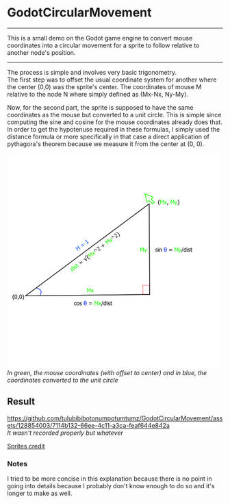 # GodotCircularMovement
---
This is a small demo on the Godot game engine to convert mouse coordinates into a circular movement for a sprite to follow relative to another node's position.

---

The process is simple and involves very basic trigonometry.  
The first step was to offset the usual coordinate system for another where the center (0,0) was the sprite's center. The coordinates of mouse M relative to the node N where simply defined as (Mx-Nx, Ny-My).   
  
Now, for the second part, the sprite is supposed to have the same coordinates as the mouse but converted to a unit circle. This is simple since computing the sine and cosine for the mouse coordinates already does that. In order to get the hypotenuse required in these formulas, I simply used the distance formula or more specifically in that case a direct application of pythagora's theorem because we measure it from the center at (0, 0).

![image of right triangle and formulas used](trig_triangle.png)  
_In green, the mouse coordinates (with offset to center) and in blue, the coordinates converted to the unit circle_  
## Result


https://github.com/tulubibibotonumpotumtumz/GodotCircularMovement/assets/128854003/7114b132-66ee-4c11-a3ca-feaf644e842a  
_It wasn't recorded properly but whatever_


[Sprites credit](https://helianthus-games.itch.io/pixel-art-planets)
### Notes
I tried to be more concise in this explanation because there is no point in going into details because I probably don't know enough to do so and it's longer to make as well.
